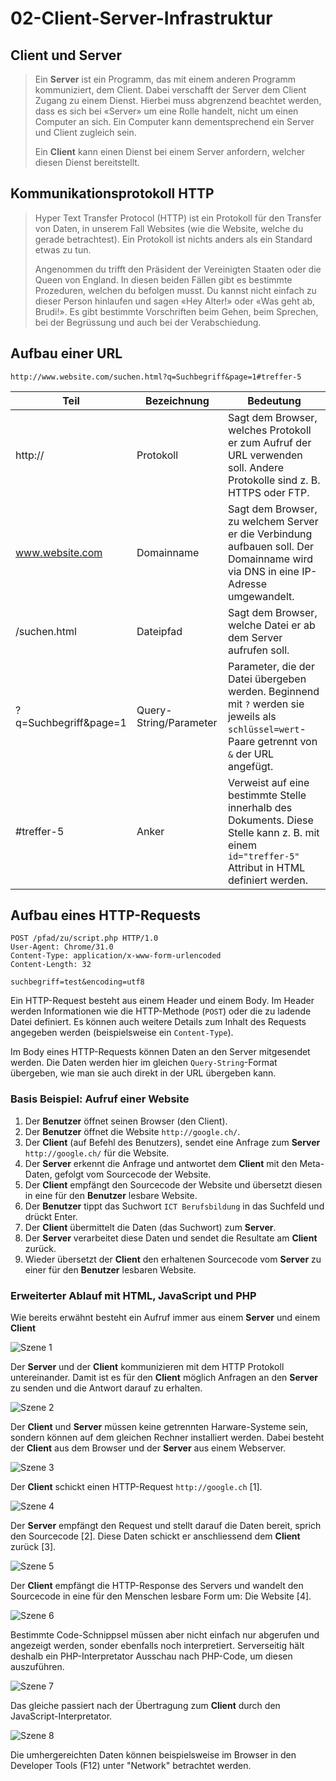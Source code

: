 # 02-Client-Server-Infrastruktur

## Client und Server

> Ein **Server** ist ein Programm, das mit einem anderen Programm kommuniziert, dem Client. Dabei verschafft der Server dem Client Zugang zu einem Dienst. Hierbei muss abgrenzend beachtet werden, dass es sich bei «Server» um eine Rolle handelt, nicht um einen Computer an sich. Ein Computer kann dementsprechend ein Server und Client zugleich sein.
>
> Ein **Client** kann einen Dienst bei einem Server anfordern, welcher diesen Dienst bereitstellt.

## Kommunikationsprotokoll HTTP

> Hyper Text Transfer Protocol (HTTP) ist ein Protokoll für den Transfer von Daten, in unserem Fall Websites (wie die Website, welche du gerade betrachtest). Ein Protokoll ist nichts anders als ein Standard etwas zu tun.
>
> Angenommen du trifft den Präsident der Vereinigten Staaten oder die Queen von England. In diesen beiden Fällen gibt es bestimmte Prozeduren, welchen du befolgen musst. Du kannst nicht einfach zu dieser Person hinlaufen und sagen «Hey Alter!» oder «Was geht ab, Brudi!». Es gibt bestimmte Vorschriften beim Gehen, beim Sprechen, bei der Begrüssung und auch bei der Verabschiedung.

## Aufbau einer URL

```
http://www.website.com/suchen.html?q=Suchbegriff&page=1#treffer-5
```

| Teil                   | Bezeichnung            | Bedeutung                                                                                                                                         |
| ---------------------- | ---------------------- | ------------------------------------------------------------------------------------------------------------------------------------------------- |
| http://                | Protokoll              | Sagt dem Browser, welches Protokoll er zum Aufruf der URL verwenden soll. Andere Protokolle sind z. B. HTTPS oder FTP.                            |
| www.website.com        | Domainname             | Sagt dem Browser, zu welchem Server er die Verbindung aufbauen soll. Der Domainname wird via DNS in eine IP-Adresse umgewandelt.                  |
| /suchen.html           | Dateipfad              | Sagt dem Browser, welche Datei er ab dem Server aufrufen soll.                                                                                    |
| ?q=Suchbegriff\&page=1 | Query-String/Parameter | Parameter, die der Datei übergeben werden. Beginnend mit `?` werden sie jeweils als `schlüssel=wert`-Paare getrennt von `&` der URL angefügt.     |
| #treffer-5             | Anker                  | Verweist auf eine bestimmte Stelle innerhalb des Dokuments. Diese Stelle kann z. B. mit einem `id="treffer-5"` Attribut in HTML definiert werden. |

## Aufbau eines HTTP-Requests

```
POST /pfad/zu/script.php HTTP/1.0
User-Agent: Chrome/31.0
Content-Type: application/x-www-form-urlencoded
Content-Length: 32

suchbegriff=test&encoding=utf8
```

Ein HTTP-Request besteht aus einem Header und einem Body. Im Header werden Informationen wie die HTTP-Methode (`POST`) oder die zu ladende Datei definiert. Es können auch weitere Details zum Inhalt des Requests angegeben werden (beispielsweise ein `Content-Type`).

Im Body eines HTTP-Requests können Daten an den Server mitgesendet werden. Die Daten werden hier im gleichen `Query-String`-Format übergeben, wie man sie auch direkt in der URL übergeben kann.

### Basis Beispiel: Aufruf einer Website

1. Der **Benutzer** öffnet seinen Browser (den Client).
2. Der **Benutzer**  öffnet die Website `http://google.ch/`.
3. Der **Client** (auf Befehl des Benutzers), sendet eine Anfrage zum **Server** `http://google.ch/` für die Website.
4. Der **Server** erkennt die Anfrage und antwortet dem **Client** mit den Meta-Daten, gefolgt vom Sourcecode der Website.
5. Der **Client** empfängt den Sourcecode der Website und übersetzt diesen in eine für den **Benutzer** lesbare Website.
6. Der **Benutzer** tippt das Suchwort `ICT Berufsbildung` in das Suchfeld und drückt Enter.
7. Der **Client** übermittelt die Daten (das Suchwort) zum **Server**.
8. Der **Server** verarbeitet diese Daten und sendet die Resultate am **Client** zurück.
9. Wieder übersetzt der **Client** den erhaltenen Sourcecode vom **Server** zu einer für den **Benutzer** lesbaren Website.

### Erweiterter Ablauf mit HTML, JavaScript und PHP

Wie bereits erwähnt besteht ein Aufruf immer aus einem **Server** und einem **Client**

![Szene 1](<../.gitbook/assets/01 (1).jpg>)

Der **Server** und der **Client** kommunizieren mit dem HTTP Protokoll untereinander. Damit ist es für den **Client** möglich Anfragen an den **Server** zu senden und die Antwort darauf zu erhalten.

![Szene 2](<../.gitbook/assets/02 (1).jpg>)

Der **Client** und **Server** müssen keine getrennten Harware-Systeme sein, sondern können auf dem gleichen Rechner installiert werden. Dabei besteht der **Client** aus dem Browser und der **Server** aus einem Webserver.

![Szene 3](<../.gitbook/assets/03 (1).jpg>)

Der **Client** schickt einen HTTP-Request `http://google.ch` \[1].

![Szene 4](<../.gitbook/assets/04 (1).jpg>)

Der **Server** empfängt den Request und stellt darauf die Daten bereit, sprich den Sourcecode \[2]. Diese Daten schickt er anschliessend dem **Client** zurück \[3].

![Szene 5](<../.gitbook/assets/05 (1).jpg>)

Der **Client** empfängt die HTTP-Response des Servers und wandelt den Sourcecode in eine für den Menschen lesbare Form um: Die Website \[4].

![Szene 6](<../.gitbook/assets/06 (1).jpg>)

Bestimmte Code-Schnippsel müssen aber nicht einfach nur abgerufen und angezeigt werden, sonder ebenfalls noch interpretiert. Serverseitig hält deshalb ein PHP-Interpretator Ausschau nach PHP-Code, um diesen auszuführen.

![Szene 7](<../.gitbook/assets/07 (1).jpg>)

Das gleiche passiert nach der Übertragung zum **Client** durch den JavaScript-Interpretator.

![Szene 8](../.gitbook/assets/08.jpg)

Die umhergereichten Daten können beispielsweise im Browser in den Developer Tools (F12) unter "Network" betrachtet werden.
